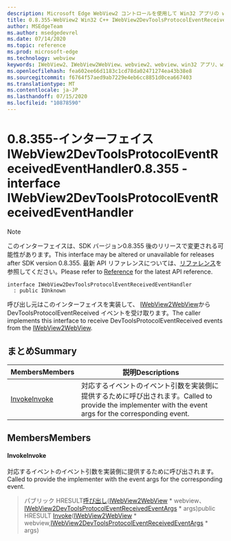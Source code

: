 ```yaml
---
description: Microsoft Edge WebView2 コントロールを使用して Win32 アプリの web コンテンツをホストする
title: 0.8.355-WebView2 Win32 C++ IWebView2DevToolsProtocolEventReceivedEventHandler
author: MSEdgeTeam
ms.author: msedgedevrel
ms.date: 07/14/2020
ms.topic: reference
ms.prod: microsoft-edge
ms.technology: webview
keywords: IWebView2、IWebView2WebView、webview2、webview、win32 アプリ、win32、edge
ms.openlocfilehash: fea602ee66d1183c1cd78da02471274ea43b38e8
ms.sourcegitcommit: f6764f57aed9ab7229e4eb6cc8851d0cea667403
ms.translationtype: MT
ms.contentlocale: ja-JP
ms.lasthandoff: 07/15/2020
ms.locfileid: "10878590"
---
```

# <span data-ttu-id="40126-104">0.8.355-インターフェイス IWebView2DevToolsProtocolEventReceivedEventHandler</span><span class="sxs-lookup"><span data-stu-id="40126-104">0.8.355 - interface IWebView2DevToolsProtocolEventReceivedEventHandler</span></span> 

> [!NOTE]
> <span data-ttu-id="40126-105">このインターフェイスは、SDK バージョン0.8.355 後のリリースで変更される可能性があります。</span><span class="sxs-lookup"><span data-stu-id="40126-105">This interface may be altered or unavailable for releases after SDK version 0.8.355.</span></span> <span data-ttu-id="40126-106">最新 API リファレンスについては、[リファレンス](../../../webview2-api-reference.md)を参照してください。</span><span class="sxs-lookup"><span data-stu-id="40126-106">Please refer to [Reference](../../../webview2-api-reference.md) for the latest API reference.</span></span>

```
interface IWebView2DevToolsProtocolEventReceivedEventHandler
  : public IUnknown
```

<span data-ttu-id="40126-107">呼び出し元はこのインターフェイスを実装して、 [IWebView2WebView](IWebView2WebView.md)から DevToolsProtocolEventReceived イベントを受け取ります。</span><span class="sxs-lookup"><span data-stu-id="40126-107">The caller implements this interface to receive DevToolsProtocolEventReceived events from the [IWebView2WebView](IWebView2WebView.md).</span></span>

## <span data-ttu-id="40126-108">まとめ</span><span class="sxs-lookup"><span data-stu-id="40126-108">Summary</span></span>

 <span data-ttu-id="40126-109">Members</span><span class="sxs-lookup"><span data-stu-id="40126-109">Members</span></span>                        | <span data-ttu-id="40126-110">説明</span><span class="sxs-lookup"><span data-stu-id="40126-110">Descriptions</span></span>
--------------------------------|---------------------------------------------
[<span data-ttu-id="40126-111">Invoke</span><span class="sxs-lookup"><span data-stu-id="40126-111">Invoke</span></span>](#invoke) | <span data-ttu-id="40126-112">対応するイベントのイベント引数を実装側に提供するために呼び出されます。</span><span class="sxs-lookup"><span data-stu-id="40126-112">Called to provide the implementer with the event args for the corresponding event.</span></span>

## <span data-ttu-id="40126-113">Members</span><span class="sxs-lookup"><span data-stu-id="40126-113">Members</span></span>

#### <span data-ttu-id="40126-114">Invoke</span><span class="sxs-lookup"><span data-stu-id="40126-114">Invoke</span></span> 

<span data-ttu-id="40126-115">対応するイベントのイベント引数を実装側に提供するために呼び出されます。</span><span class="sxs-lookup"><span data-stu-id="40126-115">Called to provide the implementer with the event args for the corresponding event.</span></span>

> <span data-ttu-id="40126-116">パブリック HRESULT[呼び出し](#invoke)([IWebView2WebView](IWebView2WebView.md) \* webview、[IWebView2DevToolsProtocolEventReceivedEventArgs](IWebView2DevToolsProtocolEventReceivedEventArgs.md) \* args)</span><span class="sxs-lookup"><span data-stu-id="40126-116">public HRESULT [Invoke](#invoke)([IWebView2WebView](IWebView2WebView.md) \* webview,[IWebView2DevToolsProtocolEventReceivedEventArgs](IWebView2DevToolsProtocolEventReceivedEventArgs.md) \* args)</span></span>

